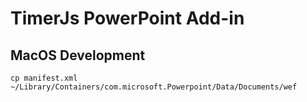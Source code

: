 # TimerJs PowerPoint Add-in

## MacOS Development

`cp manifest.xml ~/Library/Containers/com.microsoft.Powerpoint/Data/Documents/wef`